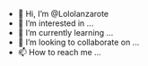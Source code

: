 - 👋 Hi, I’m @Lololanzarote
- 👀 I’m interested in ...
- 🌱 I’m currently learning ...
- 💞️ I’m looking to collaborate on ...
- 📫 How to reach me ...

<!---
Lololanzarote/Lololanzarote is a ✨ special ✨ repository because its `README.md` (this file) appears on your GitHub profile.
You can click the Preview link to take a look at your changes.
--->
